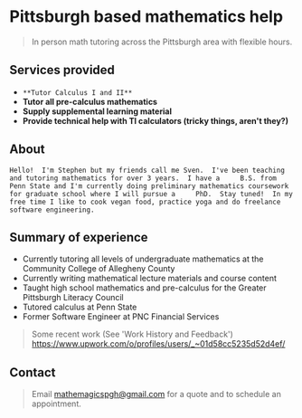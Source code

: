 # Pittsburgh based mathematics help

>In person math tutoring across the Pittsburgh area with flexible hours.

## Services provided
- ``**Tutor Calculus I and II**``
- **Tutor all pre-calculus mathematics**
- **Supply supplemental learning material**
- **Provide technical help with TI calculators (tricky things, aren't they?)**

## About

``Hello!  I'm Stephen but my friends call me Sven.  I've been teaching and tutoring mathematics for over 3 years.  I have a     B.S. from Penn State and I'm currently doing preliminary mathematics coursework for graduate school where I will pursue a     PhD.  Stay tuned!  In my free time I like to cook vegan food, practice yoga and do freelance software engineering.``

## Summary of experience
- Currently tutoring all levels of undergraduate mathematics at the Community College of Allegheny County
- Currently writing mathematical lecture materials and course content
- Taught high school mathematics and pre-calculus for the Greater Pittsburgh Literacy Council
- Tutored calculus at Penn State
- Former Software Engineer at PNC Financial Services

>Some recent work (See 'Work History and Feedback')
>https://www.upwork.com/o/profiles/users/_~01d58cc5235d52d4ef/

## Contact

>Email mathemagicspgh@gmail.com for a quote and to schedule an appointment.
